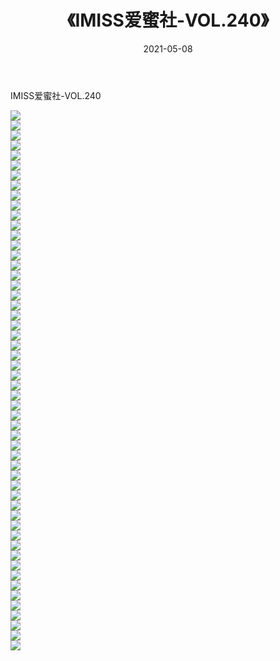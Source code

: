 ﻿---
layout: post
title:  《IMISS爱蜜社-VOL.240》
date:   2021-05-08
img: http://img.660000.xyz/Sharelink/网络美图/2021/IMISS爱蜜社-VOL.240/000.jpg
categories: [美女, 清纯, 唯美]
---

IMISS爱蜜社-VOL.240

  ![](http://img.660000.xyz/Sharelink/网络美图/2021/IMISS爱蜜社-VOL.240/001.jpg) <br> ![](http://img.660000.xyz/Sharelink/网络美图/2021/IMISS爱蜜社-VOL.240/002.jpg) <br> ![](http://img.660000.xyz/Sharelink/网络美图/2021/IMISS爱蜜社-VOL.240/003.jpg) <br> ![](http://img.660000.xyz/Sharelink/网络美图/2021/IMISS爱蜜社-VOL.240/004.jpg) <br> ![](http://img.660000.xyz/Sharelink/网络美图/2021/IMISS爱蜜社-VOL.240/005.jpg) <br> ![](http://img.660000.xyz/Sharelink/网络美图/2021/IMISS爱蜜社-VOL.240/006.jpg) <br> ![](http://img.660000.xyz/Sharelink/网络美图/2021/IMISS爱蜜社-VOL.240/007.jpg) <br> ![](http://img.660000.xyz/Sharelink/网络美图/2021/IMISS爱蜜社-VOL.240/008.jpg) <br> ![](http://img.660000.xyz/Sharelink/网络美图/2021/IMISS爱蜜社-VOL.240/009.jpg) <br> ![](http://img.660000.xyz/Sharelink/网络美图/2021/IMISS爱蜜社-VOL.240/010.jpg) <br> ![](http://img.660000.xyz/Sharelink/网络美图/2021/IMISS爱蜜社-VOL.240/011.jpg) <br> ![](http://img.660000.xyz/Sharelink/网络美图/2021/IMISS爱蜜社-VOL.240/012.jpg) <br> ![](http://img.660000.xyz/Sharelink/网络美图/2021/IMISS爱蜜社-VOL.240/013.jpg) <br> ![](http://img.660000.xyz/Sharelink/网络美图/2021/IMISS爱蜜社-VOL.240/014.jpg) <br> ![](http://img.660000.xyz/Sharelink/网络美图/2021/IMISS爱蜜社-VOL.240/015.jpg) <br> ![](http://img.660000.xyz/Sharelink/网络美图/2021/IMISS爱蜜社-VOL.240/016.jpg) <br> ![](http://img.660000.xyz/Sharelink/网络美图/2021/IMISS爱蜜社-VOL.240/017.jpg) <br> ![](http://img.660000.xyz/Sharelink/网络美图/2021/IMISS爱蜜社-VOL.240/018.jpg) <br> ![](http://img.660000.xyz/Sharelink/网络美图/2021/IMISS爱蜜社-VOL.240/019.jpg) <br> ![](http://img.660000.xyz/Sharelink/网络美图/2021/IMISS爱蜜社-VOL.240/020.jpg) <br> ![](http://img.660000.xyz/Sharelink/网络美图/2021/IMISS爱蜜社-VOL.240/021.jpg) <br> ![](http://img.660000.xyz/Sharelink/网络美图/2021/IMISS爱蜜社-VOL.240/022.jpg) <br> ![](http://img.660000.xyz/Sharelink/网络美图/2021/IMISS爱蜜社-VOL.240/023.jpg) <br> ![](http://img.660000.xyz/Sharelink/网络美图/2021/IMISS爱蜜社-VOL.240/024.jpg) <br> ![](http://img.660000.xyz/Sharelink/网络美图/2021/IMISS爱蜜社-VOL.240/025.jpg) <br> ![](http://img.660000.xyz/Sharelink/网络美图/2021/IMISS爱蜜社-VOL.240/026.jpg) <br> ![](http://img.660000.xyz/Sharelink/网络美图/2021/IMISS爱蜜社-VOL.240/027.jpg) <br> ![](http://img.660000.xyz/Sharelink/网络美图/2021/IMISS爱蜜社-VOL.240/028.jpg) <br> ![](http://img.660000.xyz/Sharelink/网络美图/2021/IMISS爱蜜社-VOL.240/029.jpg) <br> ![](http://img.660000.xyz/Sharelink/网络美图/2021/IMISS爱蜜社-VOL.240/030.jpg) <br> ![](http://img.660000.xyz/Sharelink/网络美图/2021/IMISS爱蜜社-VOL.240/031.jpg) <br> ![](http://img.660000.xyz/Sharelink/网络美图/2021/IMISS爱蜜社-VOL.240/032.jpg) <br> ![](http://img.660000.xyz/Sharelink/网络美图/2021/IMISS爱蜜社-VOL.240/033.jpg) <br> ![](http://img.660000.xyz/Sharelink/网络美图/2021/IMISS爱蜜社-VOL.240/034.jpg) <br> ![](http://img.660000.xyz/Sharelink/网络美图/2021/IMISS爱蜜社-VOL.240/035.jpg) <br> ![](http://img.660000.xyz/Sharelink/网络美图/2021/IMISS爱蜜社-VOL.240/036.jpg) <br> ![](http://img.660000.xyz/Sharelink/网络美图/2021/IMISS爱蜜社-VOL.240/037.jpg) <br> ![](http://img.660000.xyz/Sharelink/网络美图/2021/IMISS爱蜜社-VOL.240/038.jpg) <br> ![](http://img.660000.xyz/Sharelink/网络美图/2021/IMISS爱蜜社-VOL.240/039.jpg) <br> ![](http://img.660000.xyz/Sharelink/网络美图/2021/IMISS爱蜜社-VOL.240/040.jpg) <br> ![](http://img.660000.xyz/Sharelink/网络美图/2021/IMISS爱蜜社-VOL.240/041.jpg) <br> ![](http://img.660000.xyz/Sharelink/网络美图/2021/IMISS爱蜜社-VOL.240/042.jpg) <br> ![](http://img.660000.xyz/Sharelink/网络美图/2021/IMISS爱蜜社-VOL.240/043.jpg) <br> ![](http://img.660000.xyz/Sharelink/网络美图/2021/IMISS爱蜜社-VOL.240/044.jpg) <br> ![](http://img.660000.xyz/Sharelink/网络美图/2021/IMISS爱蜜社-VOL.240/045.jpg) <br> ![](http://img.660000.xyz/Sharelink/网络美图/2021/IMISS爱蜜社-VOL.240/046.jpg) <br> ![](http://img.660000.xyz/Sharelink/网络美图/2021/IMISS爱蜜社-VOL.240/047.jpg) <br> ![](http://img.660000.xyz/Sharelink/网络美图/2021/IMISS爱蜜社-VOL.240/048.jpg) <br> ![](http://img.660000.xyz/Sharelink/网络美图/2021/IMISS爱蜜社-VOL.240/049.jpg) <br> ![](http://img.660000.xyz/Sharelink/网络美图/2021/IMISS爱蜜社-VOL.240/050.jpg) <br> ![](http://img.660000.xyz/Sharelink/网络美图/2021/IMISS爱蜜社-VOL.240/051.jpg) <br> ![](http://img.660000.xyz/Sharelink/网络美图/2021/IMISS爱蜜社-VOL.240/052.jpg) <br> ![](http://img.660000.xyz/Sharelink/网络美图/2021/IMISS爱蜜社-VOL.240/053.jpg) <br> ![](http://img.660000.xyz/Sharelink/网络美图/2021/IMISS爱蜜社-VOL.240/054.jpg) <br>